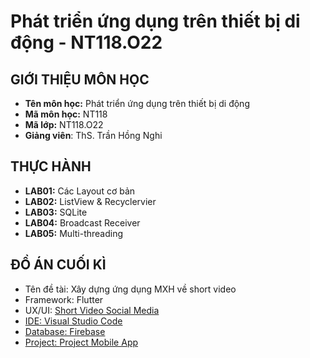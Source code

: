 # **Phát triển ứng dụng trên thiết bị di động - NT118.O22**

## GIỚI THIỆU MÔN HỌC
* **Tên môn học:** Phát triển ứng dụng trên thiết bị di động
* **Mã môn học:** NT118
* **Mã lớp:** NT118.O22
* **Giảng viên**: ThS. Trần Hồng Nghi

## THỰC HÀNH
* **LAB01:** Các Layout cơ bản
* **LAB02:** ListView & Recyclervier
* **LAB03:** SQLite
* **LAB04:** Broadcast Receiver
* **LAB05:** Multi-threading

## ĐỒ ÁN CUỐI KÌ
- Tên đề tài: Xây dựng ứng dụng MXH về short video
- Framework: Flutter
- UX/UI: <a href="https://www.figma.com/file/BfMECEUUiFOPxp0o5YXWNz/%5BNT118%5D-MOBILE?type=design&node-id=0%3A1&mode=design&t=fMKpjsw6MxIq7xeS-1"> Short Video Social Media
- IDE: Visual Studio Code
- Database: Firebase
- Project: <a href="https://github.com/DongND310/NT118---Mobile-developer"> Project Mobile App
